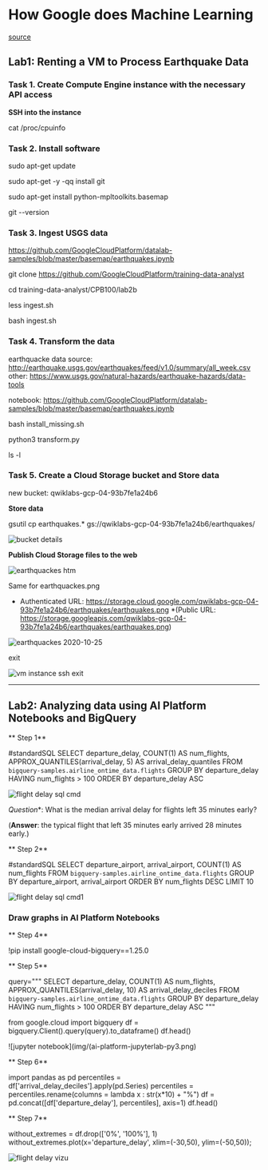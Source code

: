 # How Google does Machine Learning

[source](https://googlecoursera.qwiklabs.com/focuses/12009710?parent=lti_session)


## Lab1: Renting a VM to Process Earthquake Data

### Task 1. Create Compute Engine instance with the necessary API access

**SSH into the instance**

cat /proc/cpuinfo


### Task 2. Install software

sudo apt-get update

sudo apt-get -y -qq install git

sudo apt-get install python-mpltoolkits.basemap

git --version


### Task 3. Ingest USGS data
https://github.com/GoogleCloudPlatform/datalab-samples/blob/master/basemap/earthquakes.ipynb


git clone https://github.com/GoogleCloudPlatform/training-data-analyst

cd training-data-analyst/CPB100/lab2b

less ingest.sh

bash ingest.sh


### Task 4. Transform the data

earthquacke data source: http://earthquake.usgs.gov/earthquakes/feed/v1.0/summary/all_week.csv
other: https://www.usgs.gov/natural-hazards/earthquake-hazards/data-tools

notebook: https://github.com/GoogleCloudPlatform/datalab-samples/blob/master/basemap/earthquakes.ipynb


bash install_missing.sh

python3 transform.py

ls -l


### Task 5. Create a Cloud Storage bucket and Store data

new bucket: qwiklabs-gcp-04-93b7fe1a24b6


**Store data**

gsutil cp earthquakes.* gs://qwiklabs-gcp-04-93b7fe1a24b6/earthquakes/

![bucket details](img/gcp-bucket-details.png)


**Publish Cloud Storage files to the web**

![earthquackes htm](img/earthquakes-htm_alluser-public-access.png)


Same for earthquackes.png
* Authenticated URL: https://storage.cloud.google.com/qwiklabs-gcp-04-93b7fe1a24b6/earthquakes/earthquakes.png
*(Public URL: https://storage.googleapis.com/qwiklabs-gcp-04-93b7fe1a24b6/earthquakes/earthquakes.png)

![earthquackes 2020-10-25](img/earthquakes_2020-10-18_2020-10-25.png)

exit

![vm instance ssh exit](img/vm-instance1-ssh-exit.png)


***


## Lab2: Analyzing data using AI Platform Notebooks and BigQuery


** Step 1**

#standardSQL
SELECT
  departure_delay,
  COUNT(1) AS num_flights,
  APPROX_QUANTILES(arrival_delay, 5) AS arrival_delay_quantiles
FROM
  `bigquery-samples.airline_ontime_data.flights`
GROUP BY
  departure_delay
HAVING
  num_flights > 100
ORDER BY
  departure_delay ASC

![flight delay sql cmd](img/bigquery-flightdelay-sql-cmd.png)

*Question**: What is the median arrival delay for flights left 35 minutes early?

(**Answer**: the typical flight that left 35 minutes early arrived 28 minutes early.)  


** Step 2**

#standardSQL
SELECT
  departure_airport,
  arrival_airport,
  COUNT(1) AS num_flights
FROM
  `bigquery-samples.airline_ontime_data.flights`
GROUP BY
  departure_airport,
  arrival_airport
ORDER BY
  num_flights DESC
LIMIT
  10

  
![flight delay sql cmd1](img/bigquery-flightdelay-sql-cmd1.png)



### Draw graphs in AI Platform Notebooks


** Step 4**

!pip install google-cloud-bigquery==1.25.0

** Step 5**

query="""
SELECT
  departure_delay,
  COUNT(1) AS num_flights,
  APPROX_QUANTILES(arrival_delay, 10) AS arrival_delay_deciles
FROM
  `bigquery-samples.airline_ontime_data.flights`
GROUP BY
  departure_delay
HAVING
  num_flights > 100
ORDER BY
  departure_delay ASC
"""

from google.cloud import bigquery
df = bigquery.Client().query(query).to_dataframe()
df.head()

![jupyter notebook](img/(ai-platform-jupyterlab-py3.png)


** Step 6**

import pandas as pd
percentiles = df['arrival_delay_deciles'].apply(pd.Series)
percentiles = percentiles.rename(columns = lambda x : str(x*10) + "%")
df = pd.concat([df['departure_delay'], percentiles], axis=1)
df.head()


** Step 7**

without_extremes = df.drop(['0%', '100%'], 1)
without_extremes.plot(x='departure_delay', xlim=(-30,50), ylim=(-50,50));

![flight delay vizu](img/ai-platform-jupyterlab-py3_flight-delay.png)






